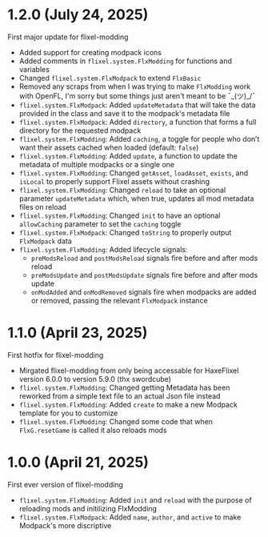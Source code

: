 # 1.2.0 (July 24, 2025)

First major update for flixel-modding

- Added support for creating modpack icons
- Added comments in `flixel.system.FlxModding` for functions and variables
- Changed `flixel.system.FlxModpack` to extend `FlxBasic`
- Removed any scraps from when I was trying to make `FlxModding` work with OpenFL, I'm sorry but some things just aren't meant to be ¯\_(ツ)\_/¯
- `flixel.system.FlxModpack`: Added `updateMetadata` that will take the data provided in the class and save it to the modpack's metadata file
- `flixel.system.FlxModpack`: Added `directory`, a function that forms a full directory for the requested modpack
- `flixel.system.FlxModding`: Added `caching`, a toggle for people who don’t want their assets cached when loaded (default: `false`)
- `flixel.system.FlxModding`: Added `update`, a function to update the metadata of multiple modpacks or a single one
- `flixel.system.FlxModding`: Changed `getAsset`, `loadAsset`, `exists`, and `isLocal` to properly support Flixel assets without crashing
- `flixel.system.FlxModding`: Changed `reload` to take an optional parameter `updateMetadata` which, when true, updates all mod metadata files on reload
- `flixel.system.FlxModding`: Changed `init` to have an optional `allowCaching` parameter to set the `caching` toggle
- `flixel.system.FlxModpack`: Changed `toString` to properly output `FlxModpack` data
- `flixel.system.FlxModding`: Added lifecycle signals:
  - `preModsReload` and `postModsReload` signals fire before and after mods reload
  - `preModsUpdate` and `postModsUpdate` signals fire before and after mods update
  - `onModAdded` and `onModRemoved` signals fire when modpacks are added or removed, passing the relevant `FlxModpack` instance

# 1.1.0 (April 23, 2025)

First hotfix for flixel-modding
- Mirgated flixel-modding from only being accessable for HaxeFlixel version 6.0.0 to version 5.9.0 (thx swordcube)
- `flixel.system.FlxModding`: Changed getting Metadata has been reworked from a simple text file to an actual Json file instead
- `flixel.system.FlxModding`: Added `create` to make a new Modpack template for you to customize
- `flixel.system.FlxModding`: Changed some code that when `FlxG.resetGame` is called it also reloads mods

# 1.0.0 (April 21, 2025)

First ever version of flixel-modding
- `flixel.system.FlxModding`: Added `init` and `reload` with the purpose of reloading mods and initilizing FlxModding
- `flixel.system.FlxModpack`: Added `name`, `author`, and `active` to make Modpack's more discriptive
